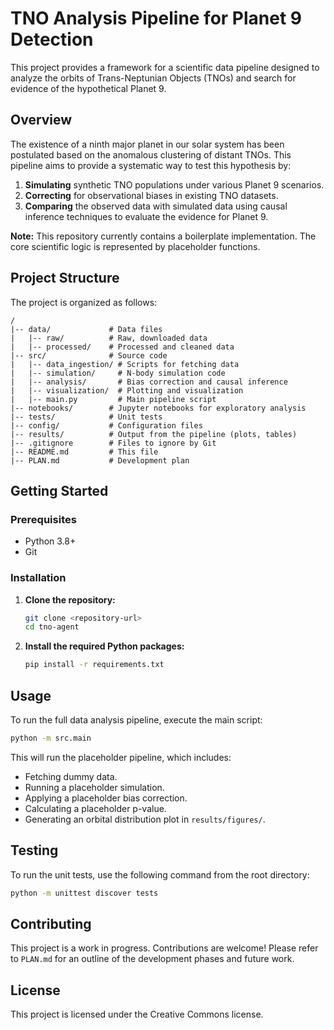 # TNO Analysis Pipeline for Planet 9 Detection

This project provides a framework for a scientific data pipeline designed to analyze the orbits of Trans-Neptunian Objects (TNOs) and search for evidence of the hypothetical Planet 9.

## Overview

The existence of a ninth major planet in our solar system has been postulated based on the anomalous clustering of distant TNOs. This pipeline aims to provide a systematic way to test this hypothesis by:

1.  **Simulating** synthetic TNO populations under various Planet 9 scenarios.
2.  **Correcting** for observational biases in existing TNO datasets.
3.  **Comparing** the observed data with simulated data using causal inference techniques to evaluate the evidence for Planet 9.

**Note:** This repository currently contains a boilerplate implementation. The core scientific logic is represented by placeholder functions.

## Project Structure

The project is organized as follows:

```
/
|-- data/             # Data files
|   |-- raw/          # Raw, downloaded data
|   |-- processed/    # Processed and cleaned data
|-- src/              # Source code
|   |-- data_ingestion/ # Scripts for fetching data
|   |-- simulation/     # N-body simulation code
|   |-- analysis/       # Bias correction and causal inference
|   |-- visualization/  # Plotting and visualization
|   |-- main.py         # Main pipeline script
|-- notebooks/        # Jupyter notebooks for exploratory analysis
|-- tests/            # Unit tests
|-- config/           # Configuration files
|-- results/          # Output from the pipeline (plots, tables)
|-- .gitignore        # Files to ignore by Git
|-- README.md         # This file
|-- PLAN.md           # Development plan
```

## Getting Started

### Prerequisites

-   Python 3.8+
-   Git

### Installation

1.  **Clone the repository:**
    ```bash
    git clone <repository-url>
    cd tno-agent
    ```

2.  **Install the required Python packages:**
    ```bash
    pip install -r requirements.txt
    ```

## Usage

To run the full data analysis pipeline, execute the main script:

```bash
python -m src.main
```

This will run the placeholder pipeline, which includes:
-   Fetching dummy data.
-   Running a placeholder simulation.
-   Applying a placeholder bias correction.
-   Calculating a placeholder p-value.
-   Generating an orbital distribution plot in `results/figures/`.

## Testing

To run the unit tests, use the following command from the root directory:

```bash
python -m unittest discover tests
```

## Contributing

This project is a work in progress. Contributions are welcome! Please refer to `PLAN.md` for an outline of the development phases and future work.

## License

This project is licensed under the Creative Commons license.